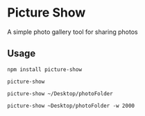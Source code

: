 # Picture Show
A simple photo gallery tool for sharing photos

## Usage
`npm install picture-show`

`picture-show`

`picture-show ~/Desktop/photoFolder`

`picture-show ~Desktop/photoFolder -w 2000`

